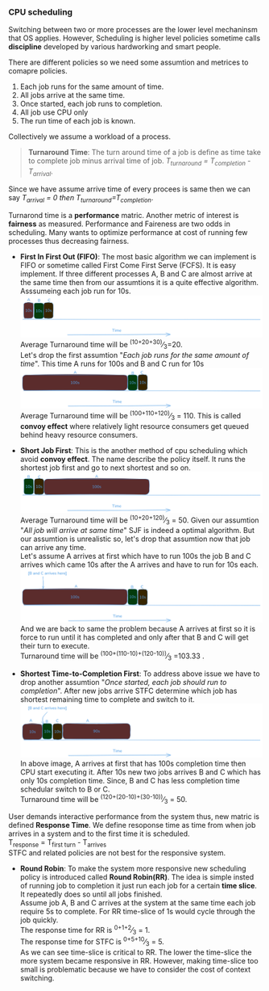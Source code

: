 ### CPU scheduling

Switching between two or more processes are the lower level mechaninsm that OS
applies. However, Scheduling is higher level policies sometime calls **discipline**
developed by various hardworking and smart people.

There are different policies so we need some assumtion and metrices to comapre
policies.

1. Each job runs for the same amount of time.
2. All jobs arrive at the same time.
3. Once started, each job runs to completion.
4. All job use CPU only
5. The run time of each job is known.

Collectively we assume a workload of a process.

> **Turnaround Time**: The turn around time of a job is define as time take to
complete job minus arrival time of job.
*T<sub>turnaround</sub> = T<sub>completion</sub> - T<sub>arrival</sub>*.

Since we have assume arrive time of every procees is same then we can say
*T<sub>arrival</sub> = 0 then T<sub>turnaround</sub>=T<sub>completion</sub>*.

Turnarond time is a **performance** matric. Another metric of interest is 
**fairness** as measured. Performance and Faireness are two odds in scheduling.
Many wants to optimize performance at cost of running few processes thus decreasing
fairness.

- **First In First Out (FIFO)**: The most basic algorithm we can implement is 
FIFO or sometime called First Come First Serve (FCFS).  It is easy implement.
If three different processes A, B and C are almost arrive at the same time then
from our assumtions it is a quite effective algorithm. Asssumeing each job run
for 10s.\
![FIFO](resource/os_image5.png)\
Average Turnaround time will be <sup>(10+20+30)</sup>&frasl;<sub>3</sub>=20.\
Let's drop the first assumtion "*Each job runs for the same amount of time*".
This time A runs for 100s and B and C run for 10s\
![FIFO](resource/os_image6.png)\
Average Turnaround time will be <sup>(100+110+120)</sup>&frasl;<sub>3</sub> = 110.
This is called **convoy effect** where relatively light resource consumers get
queued behind heavy resource consumers.

- **Short Job First**: This is the another method of cpu scheduling which avoid
**convoy effect**. The name describe the policy itself. It runs the shortest
job first and go to next shortest and so on.\
![SJF](resource/os_image7.png)\
Average Turnaround time will be <sup>(10+20+120)</sup>&frasl;<sub>3</sub> = 50.
Given our assumtion "*All job will arrive at same time*" SJF is indeed a optimal
algorithm. But our assumtion is unrealistic so, let's drop that assumtion now
that job can arrive any time.\
Let's assume A arrives at first which have to run 100s the job B and C arrives
which came 10s after the A arrives and have to run for 10s each.
![SJF](resource/os_image8.png)\
And we are back to same the problem because A arrives at first so it is force to
run until it has completed and only after that B and C will get their turn to 
execute.\
Turnaround time will be <sup>(100+(110-10)+(120-10))</sup>&frasl;<sub>3</sub>
=103.33 .

- **Shortest Time-to-Completion First**: To address above issue we have to drop
another assumtion "*Once started, each job should run to completion*". After
new jobs arrive STFC determine which job has shortest remaining time to complete
and switch to it.\
![STFC](resource/os_image9.png)\
In above image, A arrives at first that has 100s completion time then CPU start
executing it. After 10s new two jobs arrives B and C which has only 10s 
completion time. Since, B and C has less completion time schedular switch to
B or C.\
Turnaround time will be <sup>(120+(20-10)+(30-10))</sup>&frasl;<sub>3</sub> 
= 50.

User demands interactive performance from the system thus, new matric is defined
**Response Time**. We define resoponse time as time from when job arrives in 
a system and to the first time it is scheduled.\
T<sub>response</sub> = T<sub>first turn</sub> - T<sub>arrives</sub>\
STFC and related policies are not best for the responsive system.

- **Round Robin**: To make the system more responsive new scheduling policy is
introduced called **Round Robin(RR)**. The idea is simple insted of running
job to completion it just run each job for a certain **time slice**. It repeatedly
does so until all jobs finished.\
Assume job A, B and C arrives at the system at the same time each job require
5s to complete. For RR time-slice of 1s would cycle through the job quickly.\
The response time for RR is <sup>0+1+2</sup>&frasl;<sub>3</sub> = 1.\
The response time for STFC is <sup>0+5+10</sup>&frasl;<sub>3</sub> = 5.\
As we can see time-slice is critical to RR. The lower the time-slice the more
system became responsive in RR. However, making time-slice too small is 
problematic because we have to consider the cost of context switching.











